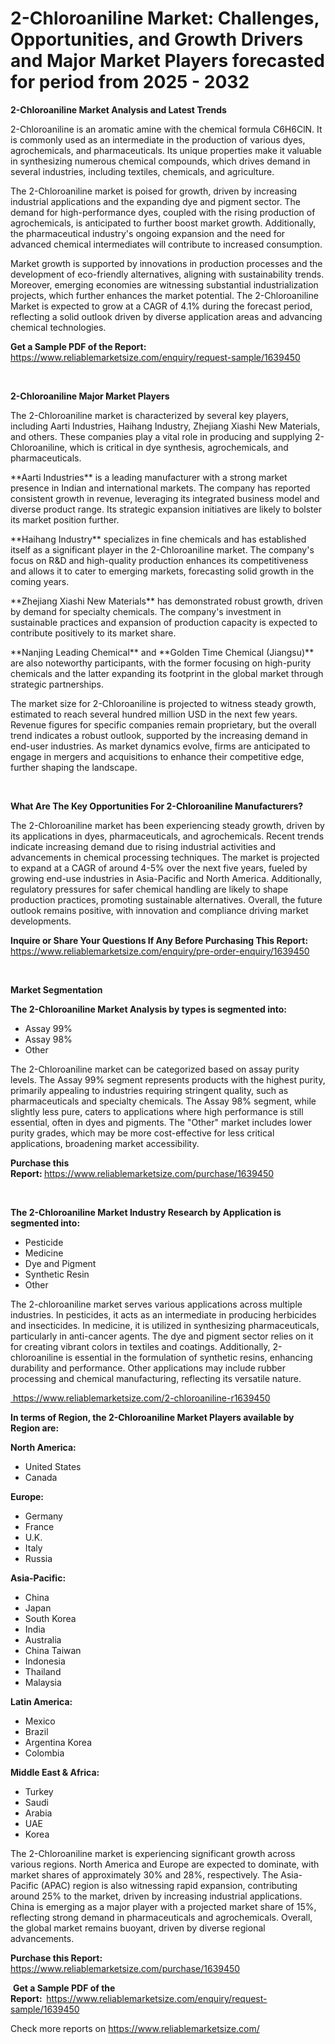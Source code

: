 <p><h1>2-Chloroaniline Market: Challenges, Opportunities, and Growth Drivers and Major Market Players forecasted for period from 2025 - 2032</h1></p><p><strong>2-Chloroaniline Market Analysis and Latest Trends</strong></p>
<p><p>2-Chloroaniline is an aromatic amine with the chemical formula C6H6ClN. It is commonly used as an intermediate in the production of various dyes, agrochemicals, and pharmaceuticals. Its unique properties make it valuable in synthesizing numerous chemical compounds, which drives demand in several industries, including textiles, chemicals, and agriculture.</p><p>The 2-Chloroaniline market is poised for growth, driven by increasing industrial applications and the expanding dye and pigment sector. The demand for high-performance dyes, coupled with the rising production of agrochemicals, is anticipated to further boost market growth. Additionally, the pharmaceutical industry's ongoing expansion and the need for advanced chemical intermediates will contribute to increased consumption.</p><p>Market growth is supported by innovations in production processes and the development of eco-friendly alternatives, aligning with sustainability trends. Moreover, emerging economies are witnessing substantial industrialization projects, which further enhances the market potential. The 2-Chloroaniline Market is expected to grow at a CAGR of 4.1% during the forecast period, reflecting a solid outlook driven by diverse application areas and advancing chemical technologies.</p></p>
<p><strong>Get a Sample PDF of the Report:&nbsp;</strong> <a href="https://www.reliablemarketsize.com/enquiry/request-sample/1639450?utm_campaign=2781&utm_medium=2&utm_source=Github&utm_content=ia&utm_term=02042025&utm_id=2-chloroaniline">https://www.reliablemarketsize.com/enquiry/request-sample/1639450</a></p>
<p>&nbsp;</p>
<p><strong>2-Chloroaniline Major Market Players</strong></p>
<p><p>The 2-Chloroaniline market is characterized by several key players, including Aarti Industries, Haihang Industry, Zhejiang Xiashi New Materials, and others. These companies play a vital role in producing and supplying 2-Chloroaniline, which is critical in dye synthesis, agrochemicals, and pharmaceuticals.</p><p>**Aarti Industries** is a leading manufacturer with a strong market presence in Indian and international markets. The company has reported consistent growth in revenue, leveraging its integrated business model and diverse product range. Its strategic expansion initiatives are likely to bolster its market position further.</p><p>**Haihang Industry** specializes in fine chemicals and has established itself as a significant player in the 2-Chloroaniline market. The company's focus on R&D and high-quality production enhances its competitiveness and allows it to cater to emerging markets, forecasting solid growth in the coming years.</p><p>**Zhejiang Xiashi New Materials** has demonstrated robust growth, driven by demand for specialty chemicals. The company's investment in sustainable practices and expansion of production capacity is expected to contribute positively to its market share.</p><p>**Nanjing Leading Chemical** and **Golden Time Chemical (Jiangsu)** are also noteworthy participants, with the former focusing on high-purity chemicals and the latter expanding its footprint in the global market through strategic partnerships. </p><p>The market size for 2-Chloroaniline is projected to witness steady growth, estimated to reach several hundred million USD in the next few years. Revenue figures for specific companies remain proprietary, but the overall trend indicates a robust outlook, supported by the increasing demand in end-user industries. As market dynamics evolve, firms are anticipated to engage in mergers and acquisitions to enhance their competitive edge, further shaping the landscape.</p></p>
<p>&nbsp;</p>
<p><strong>What Are The Key Opportunities For 2-Chloroaniline Manufacturers?</strong></p>
<p><p>The 2-Chloroaniline market has been experiencing steady growth, driven by its applications in dyes, pharmaceuticals, and agrochemicals. Recent trends indicate increasing demand due to rising industrial activities and advancements in chemical processing techniques. The market is projected to expand at a CAGR of around 4-5% over the next five years, fueled by growing end-use industries in Asia-Pacific and North America. Additionally, regulatory pressures for safer chemical handling are likely to shape production practices, promoting sustainable alternatives. Overall, the future outlook remains positive, with innovation and compliance driving market developments.</p></p>
<p><strong>Inquire or Share Your Questions If Any Before Purchasing This Report:</strong> <a href="https://www.reliablemarketsize.com/enquiry/pre-order-enquiry/1639450?utm_campaign=2781&utm_medium=2&utm_source=Github&utm_content=ia&utm_term=02042025&utm_id=2-chloroaniline">https://www.reliablemarketsize.com/enquiry/pre-order-enquiry/1639450</a></p>
<p>&nbsp;</p>
<p><strong>Market Segmentation</strong></p>
<p><strong>The 2-Chloroaniline Market Analysis by types is segmented into:</strong></p>
<p><ul><li>Assay 99%</li><li>Assay 98%</li><li>Other</li></ul></p>
<p><p>The 2-Chloroaniline market can be categorized based on assay purity levels. The Assay 99% segment represents products with the highest purity, primarily appealing to industries requiring stringent quality, such as pharmaceuticals and specialty chemicals. The Assay 98% segment, while slightly less pure, caters to applications where high performance is still essential, often in dyes and pigments. The "Other" market includes lower purity grades, which may be more cost-effective for less critical applications, broadening market accessibility.</p></p>
<p><strong>Purchase this Report:&nbsp;</strong><a href="https://www.reliablemarketsize.com/purchase/1639450?utm_campaign=2781&utm_medium=2&utm_source=Github&utm_content=ia&utm_term=02042025&utm_id=2-chloroaniline">https://www.reliablemarketsize.com/purchase/1639450</a></p>
<p>&nbsp;</p>
<p><strong>The 2-Chloroaniline Market Industry Research by Application is segmented into:</strong></p>
<p><ul><li>Pesticide</li><li>Medicine</li><li>Dye and Pigment</li><li>Synthetic Resin</li><li>Other</li></ul></p>
<p><p>The 2-chloroaniline market serves various applications across multiple industries. In pesticides, it acts as an intermediate in producing herbicides and insecticides. In medicine, it is utilized in synthesizing pharmaceuticals, particularly in anti-cancer agents. The dye and pigment sector relies on it for creating vibrant colors in textiles and coatings. Additionally, 2-chloroaniline is essential in the formulation of synthetic resins, enhancing durability and performance. Other applications may include rubber processing and chemical manufacturing, reflecting its versatile nature.</p></p>
<p><a href="https://www.reliablemarketsize.com/2-chloroaniline-r1639450?utm_campaign=2781&utm_medium=2&utm_source=Github&utm_content=ia&utm_term=02042025&utm_id=2-chloroaniline">&nbsp;https://www.reliablemarketsize.com/2-chloroaniline-r1639450</a></p>
<p><strong>In terms of Region, the 2-Chloroaniline Market Players available by Region are:</strong></p>
<p>
    <p> <strong> North America: </strong>
        <ul>
            <li>United States</li>
            <li>Canada</li>
        </ul>
        </p> 
    <p> <strong> Europe: </strong>
        <ul>
            <li>Germany</li>
            <li>France</li>
            <li>U.K.</li>
            <li>Italy</li>
            <li>Russia</li>
        </ul>
        </p> 
    <p> <strong> Asia-Pacific: </strong>
        <ul>
            <li>China</li>
            <li>Japan</li>
            <li>South Korea</li>
            <li>India</li>
            <li>Australia</li>
            <li>China Taiwan</li>
            <li>Indonesia</li>
            <li>Thailand</li>
            <li>Malaysia</li>
        </ul>
        </p> 
    <p> <strong> Latin America: </strong>
        <ul>
            <li>Mexico</li>
            <li>Brazil</li>
            <li>Argentina Korea</li>
            <li>Colombia</li>
        </ul>
        </p> 
    <p> <strong> Middle East & Africa: </strong>
        <ul>
            <li>Turkey</li>
            <li>Saudi</li>
            <li>Arabia</li>
            <li>UAE</li>
            <li>Korea</li>
        </ul>
    </p>
    </p>
<p><p>The 2-Chloroaniline market is experiencing significant growth across various regions. North America and Europe are expected to dominate, with market shares of approximately 30% and 28%, respectively. The Asia-Pacific (APAC) region is also witnessing rapid expansion, contributing around 25% to the market, driven by increasing industrial applications. China is emerging as a major player with a projected market share of 15%, reflecting strong demand in pharmaceuticals and agrochemicals. Overall, the global market remains buoyant, driven by diverse regional advancements.</p></p>
<p><strong>Purchase this Report: </strong><a href="https://www.reliablemarketsize.com/purchase/1639450?utm_campaign=2781&utm_medium=2&utm_source=Github&utm_content=ia&utm_term=02042025&utm_id=2-chloroaniline">https://www.reliablemarketsize.com/purchase/1639450</a></p>
<p>&nbsp;<strong>Get a Sample PDF of the Report:&nbsp;&nbsp;</strong><a href="https://www.reliablemarketsize.com/enquiry/request-sample/1639450?utm_campaign=2781&utm_medium=2&utm_source=Github&utm_content=ia&utm_term=02042025&utm_id=2-chloroaniline">https://www.reliablemarketsize.com/enquiry/request-sample/1639450</a></p>
<p><strong></strong></p>
<p>Check more reports on <a href="https://www.reliablemarketsize.com/?utm_campaign=2781&utm_medium=2&utm_source=Github&utm_content=ia&utm_term=02042025&utm_id=2-chloroaniline">https://www.reliablemarketsize.com/</a></p>